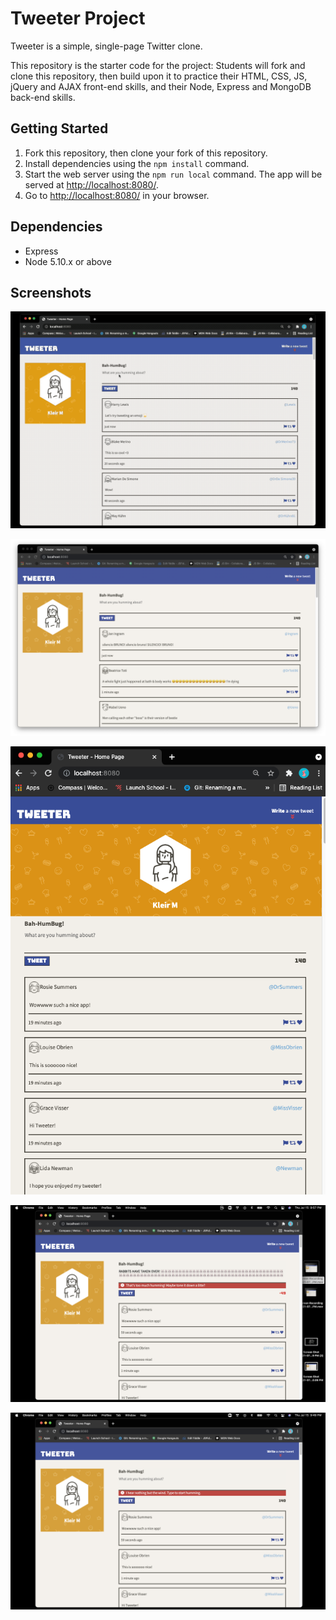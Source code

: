 # Tweeter Project

Tweeter is a simple, single-page Twitter clone.

This repository is the starter code for the project: Students will fork and clone this repository, then build upon it to practice their HTML, CSS, JS, jQuery and AJAX front-end skills, and their Node, Express and MongoDB back-end skills.

## Getting Started

1. Fork this repository, then clone your fork of this repository.
2. Install dependencies using the `npm install` command.
3. Start the web server using the `npm run local` command. The app will be served at <http://localhost:8080/>.
4. Go to <http://localhost:8080/> in your browser.

## Dependencies

- Express
- Node 5.10.x or above

## Screenshots
!["Tweeter Demo"](https://github.com/kleirrozel/tweeter/blob/master/docs/Tweeter-Demo.gif?raw=true)

!["Screenshot of Tweets - Desktop Version"](https://github.com/kleirrozel/tweeter/blob/master/docs/desktop-version.png?raw=true)

!["Screenshot of Tweets - Smaller Screen Version"](https://github.com/kleirrozel/tweeter/blob/master/docs/smaller-screen-version.png?raw=true)

!["Screenshot of Error - Over Character Limit"](https://github.com/kleirrozel/tweeter/blob/master/docs/over-limit.png?raw=true)

!["Screenshot of Error - Empty Form"](https://github.com/kleirrozel/tweeter/blob/master/docs/empty-tweet.png?raw=true)